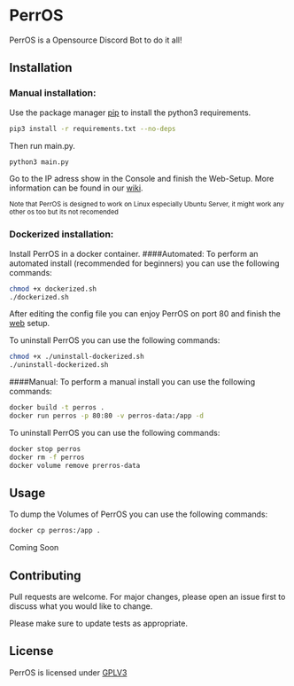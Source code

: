 # PerrOS
PerrOS is a Opensource Discord Bot to do it all!


## Installation

### Manual installation:
Use the package manager [pip](https://pip.pypa.io/en/stable/) to install the python3 requirements.

```bash
pip3 install -r requirements.txt --no-deps
```
Then run main.py.
```bash
python3 main.py
```
Go to the IP adress show in the Console and finish the Web-Setup.
More information can be found in our [wiki](https://github.com/cloud-corp/perros/wiki).

<sub>Note that PerrOS is designed to work on Linux especially Ubuntu Server, it might work any other os too but its not recomended</sup>

### Dockerized installation:
Install PerrOS in a docker container.
####Automated:
To perform an automated install (recommended for beginners) you can use the following commands:
```bash
chmod +x dockerized.sh
./dockerized.sh
````
After editing the config file you can enjoy PerrOS on port 80 and finish the [web](127.0.0.1) setup.

To uninstall PerrOS you can use the following commands:
```bash
chmod +x ./uninstall-dockerized.sh
./uninstall-dockerized.sh
````
####Manual:
To perform a manual install you can use the following commands:
```bash
docker build -t perros .
docker run perros -p 80:80 -v perros-data:/app -d
````
To uninstall PerrOS you can use the following commands:
```bash
docker stop perros
docker rm -f perros
docker volume remove prerros-data
````

## Usage
To dump the Volumes of PerrOS you can use the following commands:
```bash
docker cp perros:/app .
```

Coming Soon

## Contributing
Pull requests are welcome. For major changes, please open an issue first to discuss what you would like to change.

Please make sure to update tests as appropriate.

## License
PerrOS is licensed under
[GPLV3](https://choosealicense.com/licenses/gpl-3.0/)
